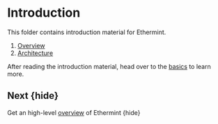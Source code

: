 <!--
order: false
parent:
  order: 1
-->

# Introduction

This folder contains introduction material for Ethermint.

1. [Overview](./overview.md)
1. [Architecture](./architecture.md)

After reading the introduction material, head over to the [basics](../basics/README.md) to learn more.

## Next {hide}

Get an high-level [overview](./overview.md) of Ethermint {hide}

